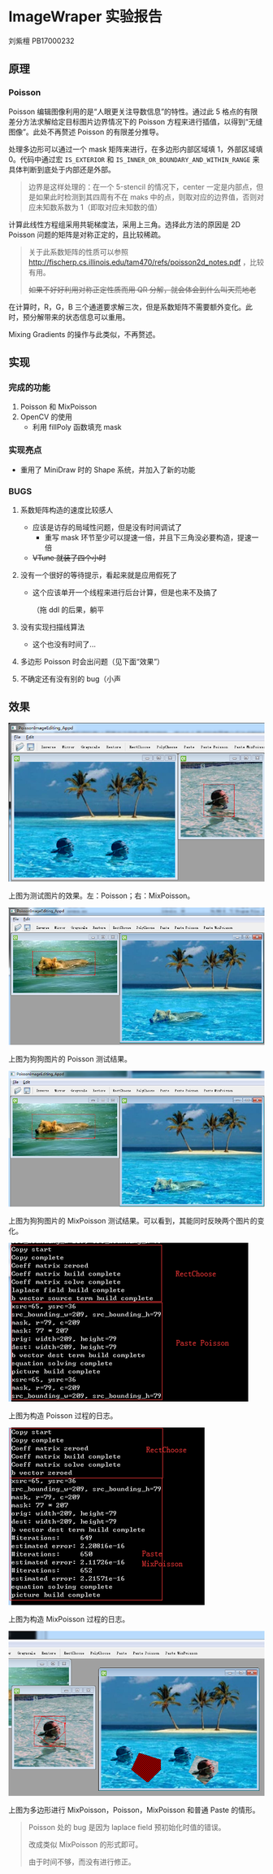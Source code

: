 # ImageWraper 实验报告

刘紫檀 PB17000232

## 原理

### Poisson

Poisson 编辑图像利用的是“人眼更关注导数信息”的特性。通过此 5 格点的有限差分方法求解给定目标图片边界情况下的 Poisson 方程来进行插值，以得到“无缝图像”。此处不再赘述 Poisson 的有限差分推导。

处理多边形可以通过一个 mask 矩阵来进行，在多边形内部区域填 1，外部区域填 0。代码中通过宏 `IS_EXTERIOR` 和 `IS_INNER_OR_BOUNDARY_AND_WITHIN_RANGE` 来具体判断到底处于内部还是外部。

> 边界是这样处理的：在一个 5-stencil 的情况下，center 一定是内部点，但是如果此时检测到其四周有不在 maks 中的点，则取对应的边界值，否则对应未知数系数为 1（即取对应未知数的值）

计算此线性方程组采用共轭梯度法，采用上三角。选择此方法的原因是 2D Poisson 问题的矩阵是对称正定的，且比较稀疏。

> 关于此系数矩阵的性质可以参照 http://fischerp.cs.illinois.edu/tam470/refs/poisson2d_notes.pdf ，比较有用。
>
> ~~如果不好好利用对称正定性质而用 QR 分解，就会体会到什么叫天荒地老~~

在计算时，R，G，B 三个通道要求解三次，但是系数矩阵不需要额外变化。此时，预分解带来的状态信息可以重用。

Mixing Gradients 的操作与此类似，不再赘述。

## 实现

### 完成的功能

1. Poisson 和 MixPoisson
2. OpenCV 的使用
   - 利用 fillPoly 函数填充 mask

### 实现亮点

- 重用了 MiniDraw 时的 Shape 系统，并加入了新的功能

### BUGS

1. 系数矩阵构造的速度比较感人

   - 应该是访存的局域性问题，但是没有时间调试了
     - 重写 mask 环节至少可以提速一倍，并且下三角没必要构造，提速一倍
   - ~~VTune 就装了四个小时~~

2. 没有一个很好的等待提示，看起来就是应用假死了

   - 这个应该单开一个线程来进行后台计算，但是也来不及搞了

     （拖 ddl 的后果，躺平

3. 没有实现扫描线算法
   - 这个也没有时间了...
4. 多边形 Poisson 时会出问题（见下面“效果”）
5. 不确定还有没有别的 bug（小声

## 效果

![1583699140233](assets/1583699140233.png)

上图为测试图片的效果。左：Poisson；右：MixPoisson。

![1583700528440](assets/1583700528440.png)

上图为狗狗图片的 Poisson 测试结果。

![1583700774519](assets/1583700774519.png)

上图为狗狗图片的 MixPoisson 测试结果。可以看到，其能同时反映两个图片的变化。

![1583700762855](assets/1583700762855.png)

上图为构造 Poisson 过程的日志。

![1583700865694](assets/1583700865694.png)

上图为构造 MixPoisson 过程的日志。

![1583704170672](assets/1583704170672.png)

上图为多边形进行 MixPoisson，Poisson，MixPoisson 和普通 Paste 的情形。

> Poisson 处的 bug 是因为 laplace field 预初始化时值的错误。
>
> 改成类似 MixPoisson 的形式即可。
>
> 由于时间不够，而没有进行修正。
